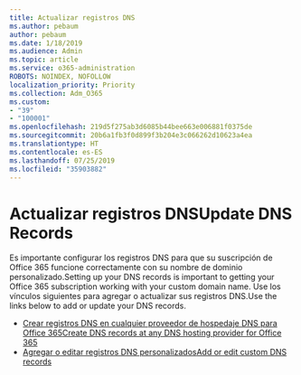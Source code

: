 ```yaml
---
title: Actualizar registros DNS
ms.author: pebaum
author: pebaum
ms.date: 1/18/2019
ms.audience: Admin
ms.topic: article
ms.service: o365-administration
ROBOTS: NOINDEX, NOFOLLOW
localization_priority: Priority
ms.collection: Adm_O365
ms.custom:
- "39"
- "100001"
ms.openlocfilehash: 219d5f275ab3d6085b44bee663e006881f0375de
ms.sourcegitcommit: 20b6a1fb3f0d899f3b204e3c066262d10623a4ea
ms.translationtype: HT
ms.contentlocale: es-ES
ms.lasthandoff: 07/25/2019
ms.locfileid: "35903882"
---
```

# <a name="update-dns-records"></a><span data-ttu-id="f1af1-102">Actualizar registros DNS</span><span class="sxs-lookup"><span data-stu-id="f1af1-102">Update DNS Records</span></span>

<span data-ttu-id="f1af1-103">Es importante configurar los registros DNS para que su suscripción de Office 365 funcione correctamente con su nombre de dominio personalizado.</span><span class="sxs-lookup"><span data-stu-id="f1af1-103">Setting up your DNS records is important to getting your Office 365 subscription working with your custom domain name.</span></span> <span data-ttu-id="f1af1-104">Use los vínculos siguientes para agregar o actualizar sus registros DNS.</span><span class="sxs-lookup"><span data-stu-id="f1af1-104">Use the links below to add or update your DNS records.</span></span>
  
- [<span data-ttu-id="f1af1-105">Crear registros DNS en cualquier proveedor de hospedaje DNS para Office 365</span><span class="sxs-lookup"><span data-stu-id="f1af1-105">Create DNS records at any DNS hosting provider for Office 365</span></span>](https://docs.microsoft.com/office365/admin/get-help-with-domains/create-dns-records-at-any-dns-hosting-provider)  
- [<span data-ttu-id="f1af1-106">Agregar o editar registros DNS personalizados</span><span class="sxs-lookup"><span data-stu-id="f1af1-106">Add or edit custom DNS records</span></span>](https://support.office.com/article/AF00A516-DD39-4EDA-AF3E-1EAF686C8DC9)